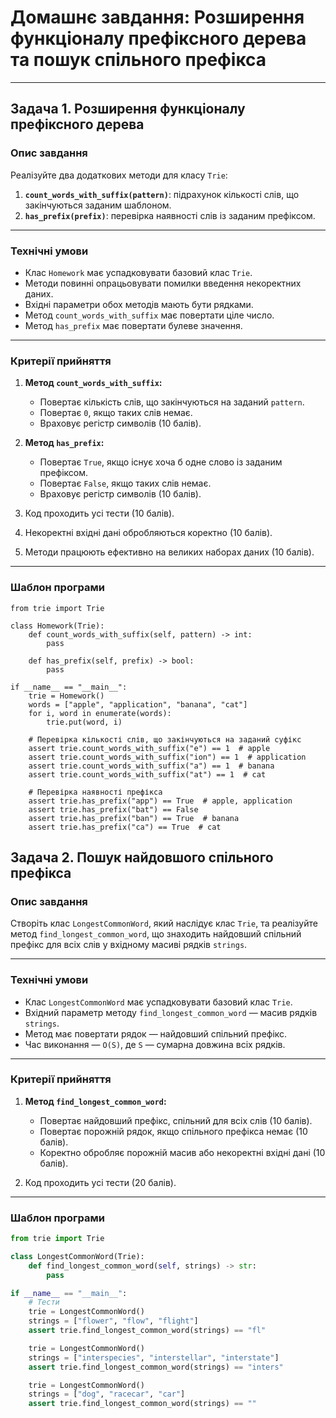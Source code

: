 # Домашнє завдання: Розширення функціоналу префіксного дерева та пошук спільного префікса

---

## Задача 1. Розширення функціоналу префіксного дерева

### Опис завдання

Реалізуйте два додаткових методи для класу `Trie`:

1. **`count_words_with_suffix(pattern)`**: підрахунок кількості слів, що закінчуються заданим шаблоном.
2. **`has_prefix(prefix)`**: перевірка наявності слів із заданим префіксом.

---

### Технічні умови

- Клас `Homework` має успадковувати базовий клас `Trie`.
- Методи повинні опрацьовувати помилки введення некоректних даних.
- Вхідні параметри обох методів мають бути рядками.
- Метод `count_words_with_suffix` має повертати ціле число.
- Метод `has_prefix` має повертати булеве значення.

---

### Критерії прийняття

1. **Метод `count_words_with_suffix`:**
    - Повертає кількість слів, що закінчуються на заданий `pattern`.
    - Повертає `0`, якщо таких слів немає.
    - Враховує регістр символів (10 балів).

2. **Метод `has_prefix`:**
    - Повертає `True`, якщо існує хоча б одне слово із заданим префіксом.
    - Повертає `False`, якщо таких слів немає.
    - Враховує регістр символів (10 балів).

3. Код проходить усі тести (10 балів).
4. Некоректні вхідні дані обробляються коректно (10 балів).
5. Методи працюють ефективно на великих наборах даних (10 балів).

---

### Шаблон програми

```
from trie import Trie

class Homework(Trie):
    def count_words_with_suffix(self, pattern) -> int:
        pass

    def has_prefix(self, prefix) -> bool:
        pass

if __name__ == "__main__":
    trie = Homework()
    words = ["apple", "application", "banana", "cat"]
    for i, word in enumerate(words):
        trie.put(word, i)

    # Перевірка кількості слів, що закінчуються на заданий суфікс
    assert trie.count_words_with_suffix("e") == 1  # apple
    assert trie.count_words_with_suffix("ion") == 1  # application
    assert trie.count_words_with_suffix("a") == 1  # banana
    assert trie.count_words_with_suffix("at") == 1  # cat

    # Перевірка наявності префікса
    assert trie.has_prefix("app") == True  # apple, application
    assert trie.has_prefix("bat") == False
    assert trie.has_prefix("ban") == True  # banana
    assert trie.has_prefix("ca") == True  # cat 
```    
## Задача 2. Пошук найдовшого спільного префікса

### Опис завдання

Створіть клас `LongestCommonWord`, який наслідує клас `Trie`, та реалізуйте метод `find_longest_common_word`, що знаходить найдовший спільний префікс для всіх слів у вхідному масиві рядків `strings`.

---

### Технічні умови

- Клас `LongestCommonWord` має успадковувати базовий клас `Trie`.
- Вхідний параметр методу `find_longest_common_word` — масив рядків `strings`.
- Метод має повертати рядок — найдовший спільний префікс.
- Час виконання — `O(S)`, де `S` — сумарна довжина всіх рядків.

---

### Критерії прийняття

1. **Метод `find_longest_common_word`:**
    - Повертає найдовший префікс, спільний для всіх слів (10 балів).
    - Повертає порожній рядок, якщо спільного префікса немає (10 балів).
    - Коректно обробляє порожній масив або некоректні вхідні дані (10 балів).

2. Код проходить усі тести (20 балів).

---

### Шаблон програми

```python
from trie import Trie

class LongestCommonWord(Trie):
    def find_longest_common_word(self, strings) -> str:
        pass

if __name__ == "__main__":
    # Тести
    trie = LongestCommonWord()
    strings = ["flower", "flow", "flight"]
    assert trie.find_longest_common_word(strings) == "fl"

    trie = LongestCommonWord()
    strings = ["interspecies", "interstellar", "interstate"]
    assert trie.find_longest_common_word(strings) == "inters"

    trie = LongestCommonWord()
    strings = ["dog", "racecar", "car"]
    assert trie.find_longest_common_word(strings) == ""


